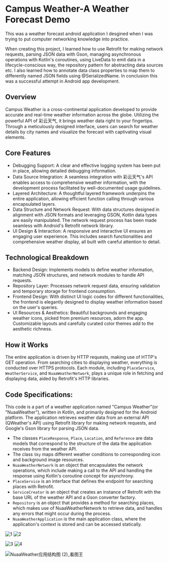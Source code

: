 # Campus Weather-A Weather Forecast Demo
This was a weather forecast android application I desgined when I was trying to put computer networking knowledge into practice.

When creating this project, I learned how to use Retrofit for making network requests, parsing JSON data with Gson, managing asynchronous operations with Kotlin's coroutines, using LiveData to emit data in a lifecycle-conscious way, the repository pattern for abstracting data sources etc. I also learned how to annotate data class properties to map them to differently named JSON fields using @SerializedName. In conclusion this was a successful attempt in Android app development.


## Overview
Campus Weather is a cross-continental application developed to provide accurate and real-time weather information across the globe. Utilizing the powerful API of 彩云天气, it brings weather data right to your fingertips. Through a meticulously designed interface, users can search for weather details by city names and visualize the forecast with captivating visual elements.

## Core Features
- Debugging Support: A clear and effective logging system has been put in place, allowing detailed debugging information.
- Data Source Integration: A seamless integration with 彩云天气's API enables access to comprehensive weather information, with the development process facilitated by well-documented usage guidelines.
- Layered Architecture: A thoughtful layered framework underpins the entire application, allowing efficient function calling through various encapsulated layers.
- Data Structure and Network Request: With data structures designed in alignment with JSON formats and leveraging GSON, Kotlin data types are easily manipulated. The network request process has been made seamless with Android's Retrofit network library.
- UI Design & Interaction: A responsive and interactive UI ensures an engaging user experience. This includes search functionalities and comprehensive weather display, all built with careful attention to detail.

## Technological Breakdown
- Backend Design: Implements models to define weather information, matching JSON structures, and network modules to handle API requests.
- Repository Layer: Processes network request data, ensuring validation and temporary storage for frontend consumption.
- Frontend Design: With distinct UI logic codes for different functionalities, the frontend is elegantly designed to display weather information based on the user's queries.
- UI Resources & Aesthetics: Beautiful backgrounds and engaging weather icons, picked from premium resources, adorn the app. Customizable layouts and carefully curated color themes add to the aesthetic richness.

## How it Works
The entire application is driven by HTTP requests, making use of HTTP's GET operation. From searching cities to displaying weather, everything is conducted over HTTPS protocols. Each module, including `PlaceService`, `WeatherService`, and `NuaaWeatherNetwork`, plays a unique role in fetching and displaying data, aided by Retrofit's HTTP libraries.

## Code Specifications:
This code is a part of a weather application named "Campus Weather"(or "NuaaWeather"), written in Kotlin, and primarily designed for the Android platform. The application retrieves weather data from an external API (QWeather's API) using Retrofit library for making network requests, and Google's Gson library for parsing JSON data.

- The classes `PlaceResponse`, `Place`, `Location`, and `Reference` are data models that correspond to the structure of the data the application receives from the weather API.
- The class `Sky` maps different weather conditions to corresponding icon and background image resources.
- `NuaaWeatherNetwork` is an object that encapsulates the network operations, which include making a call to the API and handling the response using Kotlin's coroutine concept for asynchrony.
- `PlaceService` is an interface that defines the endpoint for searching places with Retrofit.
- `ServiceCreator` is an object that creates an instance of Retrofit with the base URL of the weather API and a Gson converter factory.
- `Repository` is an object that provides a method for searching places, which makes use of NuaaWeatherNetwork to retrieve data, and handles any errors that might occur during the process.
- `NuaaWeatherApplication` is the main application class, where the application's context is stored and can be accessed statically.

![1](https://github.com/JasonShao55/Weather-Forecast-Demo/assets/61415289/044ee0f9-f38d-471d-ac9f-73cc595ff15c) ![2](https://github.com/JasonShao55/Weather-Forecast-Demo/assets/61415289/7095c8d7-48df-4cae-adfa-3d9303ae4f54)

![3](https://github.com/JasonShao55/Weather-Forecast-Demo/assets/61415289/7a0c6efc-0f30-4b25-a4e8-d0a647e8b5b2) ![4](https://github.com/JasonShao55/Weather-Forecast-Demo/assets/61415289/c14b3644-e449-4743-9378-fc5e2af2af01) 

![NuaaWeather应用结构图 (2)_看图王](https://github.com/JasonShao55/Weather-Forecast-Demo/assets/61415289/0283e02e-3b39-4a83-8b4b-db74acd8a70b)
